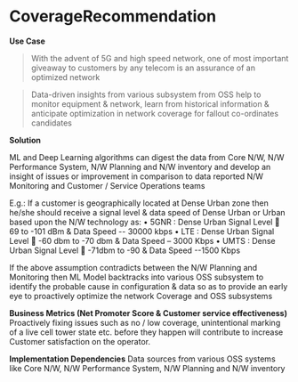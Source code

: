 # CoverageRecommendation


**Use Case**
> With the advent of 5G and high speed network, one of most important giveaway to customers by any telecom is an assurance of an optimized network

>	Data-driven insights from various subsystem from OSS help to monitor equipment & network, learn from historical information & anticipate optimization in network coverage           for fallout co-ordinates candidates

**Solution**

ML and Deep Learning algorithms can digest the data from Core N/W, N/W Performance System, N/W Planning and N/W inventory and develop an insight of issues or improvement in        comparison to data reported N/W Monitoring and Customer / Service Operations teams

E.g.: If a customer is geographically located at Dense Urban zone then he/she should receive a signal level & data speed of Dense Urban or Urban based upon the N/W                 technology as:
        •	5GNR : Dense Urban Signal Level  69 to -101 dBm & Data Speed  -- 30000 kbps
        •	LTE : Dense Urban Signal Level  -60 dbm to -70 dbm & Data Speed – 3000 Kbps
        •	UMTS : Dense Urban Signal Level  -71dbm to -90 & Data Speed --1500 Kbps

If the above assumption contradicts between the N/W Planning and Monitoring then ML Model backtracks into various OSS subsystem to identify the probable cause in                   configuration & data so as to provide an early eye to proactively optimize the network Coverage and OSS subsystems

**Business Metrics (Net Promoter Score & Customer service effectiveness)**
Proactively fixing issues such as no  / low coverage, unintentional marking of a live cell tower state etc. before they happen will contribute to increase Customer                 satisfaction on the operator.

**Implementation Dependencies**
Data sources from various OSS systems like Core N/W, N/W Performance System, N/W Planning and N/W inventory

